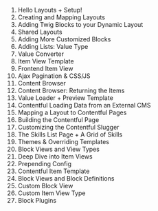 01. Hello Layouts + Setup!
02. Creating and Mapping Layouts
03. Adding Twig Blocks to your Dynamic Layout
04. Shared Layouts
05. Adding More Customized Blocks
06. Adding Lists: Value Type
07. Value Converter
08. Item View Template
09. Frontend Item View
10. Ajax Pagination & CSS/JS
11. Content Browser
12. Content Browser: Returning the Items
13. Value Loader + Preview Template
14. Contentful Loading Data from an External CMS
15. Mapping a Layout to Contentful Pages
16. Building the Contentful Page
17. Customizing the Contentful Slugger
18. The Skills List Page + A Grid of Skills
19. Themes & Overriding Templates
20. Block Views and View Types
21. Deep Dive into Item Views
22. Prepending Config
23. Contentful Item Template
24. Block Views and Block Definitions
25. Custom Block View
26. Custom Item View Type
27. Block Plugins
